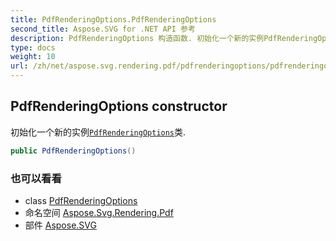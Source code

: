 ```yaml
---
title: PdfRenderingOptions.PdfRenderingOptions
second_title: Aspose.SVG for .NET API 参考
description: PdfRenderingOptions 构造函数. 初始化一个新的实例PdfRenderingOptions类.
type: docs
weight: 10
url: /zh/net/aspose.svg.rendering.pdf/pdfrenderingoptions/pdfrenderingoptions/
---
```

## PdfRenderingOptions constructor

初始化一个新的实例[`PdfRenderingOptions`](../)类.

```csharp
public PdfRenderingOptions()
```

### 也可以看看

* class [PdfRenderingOptions](../)
* 命名空间 [Aspose.Svg.Rendering.Pdf](../../pdfrenderingoptions/)
* 部件 [Aspose.SVG](../../../)


